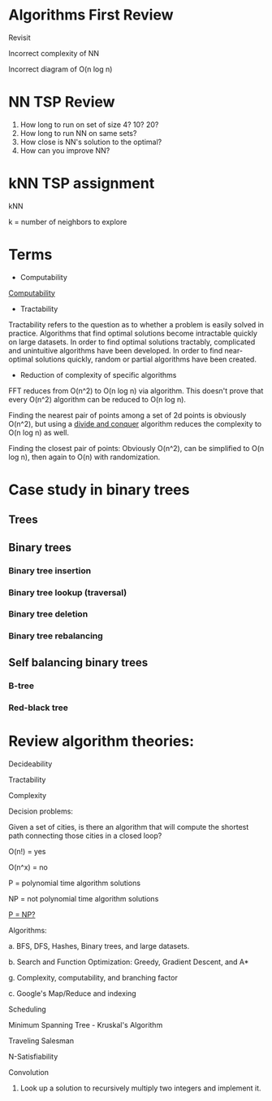 
# Algorithms First Review

Revisit

Incorrect complexity of NN

Incorrect diagram of O(n log n)

# NN TSP Review

1. How long to run on set of size 4? 10? 20?
2. How long to run NN on same sets?
3. How close is NN's solution to the optimal?
4. How can you improve NN?

# kNN TSP assignment

kNN

k = number of neighbors to explore

# Terms

- Computability

[Computability](https://en.wikipedia.org/wiki/Computability)

- Tractability

Tractability refers to the question as to whether a problem is easily solved in practice. Algorithms that find optimal solutions become intractable quickly on large datasets. In order to find optimal solutions tractably, complicated and unintuitive algorithms have been developed. In order to find near-optimal solutions quickly, random or partial algorithms have been created.

- Reduction of complexity of specific algorithms

FFT reduces from O(n^2) to O(n log n) via algorithm. This doesn't prove that every O(n^2) algorithm can be reduced to O(n log n).

Finding the nearest pair of points among a set of 2d points is obviously O(n^2), but using a [divide and conquer](https://en.wikipedia.org/wiki/Divide_and_conquer_algorithm) algorithm reduces the complexity to O(n log n) as well.

Finding the closest pair of points: Obviously O(n^2), can be simplified to O(n log n), then again to O(n) with randomization.

# Case study in binary trees

## Trees

## Binary trees

### Binary tree insertion

### Binary tree lookup (traversal)

### Binary tree deletion

### Binary tree rebalancing

## Self balancing binary trees

### B-tree

### Red-black tree

# Review algorithm theories:

Decideability

Tractability

Complexity

Decision problems:

Given a set of cities, is there an algorithm that will compute the shortest path connecting those cities in a closed loop?

O(n!) = yes

O(n^x) = no

P = polynomial time algorithm solutions

NP = not polynomial time algorithm solutions

[P = NP?](https://en.wikipedia.org/wiki/P_versus_NP_problem)



Algorithms:

 a. BFS, DFS, Hashes, Binary trees, and large datasets.
 
 b. Search and Function Optimization: Greedy, Gradient Descent, and A\*

 g. Complexity, computability, and branching factor

 c. Google's Map/Reduce and indexing

Scheduling

Minimum Spanning Tree - Kruskal's Algorithm

Traveling Salesman

N-Satisfiability

Convolution

1. Look up a solution to recursively multiply two integers and implement it.

